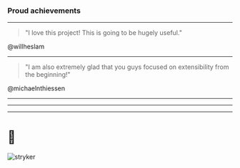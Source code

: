 ### Proud achievements

---

> "I love this project! This is going to be hugely useful."

@willheslam

---

> "I am also extremely glad that you guys focused on extensibility from the beginning!"

@michaelnthiessen

---

<!-- .slide: data-background-size="100%" data-background="/img/hackathon-pizza.jpg" -->

---

<!-- .slide: data-background-size="100%" data-background="/img/conf-testbash.jpg" -->

---

<!-- .slide: data-background-size="100%" data-background="/img/testbash.png" data-background-color=" #F39323" -->

# 🥇

![stryker](/img/stryker.png)
